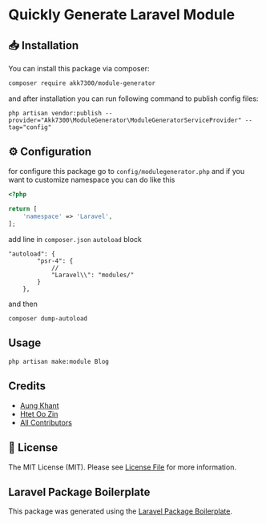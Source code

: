 # Quickly Generate Laravel Module

## :inbox_tray: Installation

You can install this package via composer:

```bash
composer require akk7300/module-generator
```

and after installation you can run following command to publish config files:

``` 
php artisan vendor:publish --provider="Akk7300\ModuleGenerator\ModuleGeneratorServiceProvider" --tag="config"
```
## :gear: Configuration
for configure this package go to `config/modulegenerator.php` and if you want to customize namespace you can do like this

```php
<?php  
  
return [
    'namespace' => 'Laravel',
];
```

add line in `composer.json` `autoload` block

```
"autoload": {
        "psr-4": {
            // 
            "Laravel\\": "modules/"
        }
    },
```
and then 

```
composer dump-autoload
```
## Usage

```
php artisan make:module Blog
```

## Credits

-   [Aung Khant](https://github.com/akk7300)
-   [Htet Oo Zin](https://github.com/htetoozin)
-   [All Contributors](../../contributors)

## :scroll: License 

The MIT License (MIT). Please see [License File](LICENSE.md) for more information.

## Laravel Package Boilerplate

This package was generated using the [Laravel Package Boilerplate](https://laravelpackageboilerplate.com).
